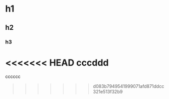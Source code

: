 # h1
## h2
### h3
<<<<<<< HEAD
cccddd
=======
cccccc
>>>>>>> d083b7949541999071afd871ddcc321e513f32b9
